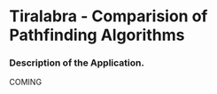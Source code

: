 # Tiralabra - Comparision of Pathfinding Algorithms


### Description of the Application.
COMING







